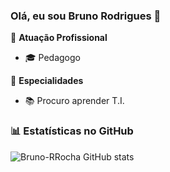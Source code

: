### Olá, eu sou Bruno Rodrigues 👋


🏢 **Atuação Profissional**

- 🎓 Pedagogo

📱 **Especialidades**
- 📚 Procuro aprender T.I.

### 📊 Estatísticas no GitHub

![Bruno-RRocha GitHub stats](https://github.com/Bruno-RRocha)
